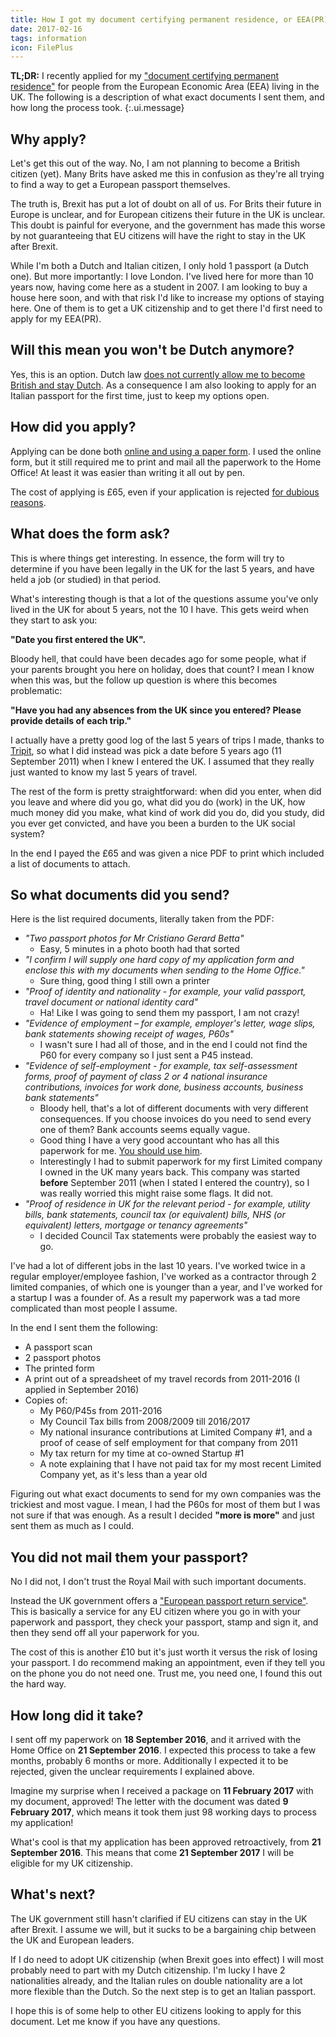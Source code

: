 ```yaml
---
title: How I got my document certifying permanent residence, or EEA(PR)
date: 2017-02-16
tags: information
icon: FilePlus
---
```


__TL;DR:__ I recently applied for my ["document certifying permanent residence"](https://www.gov.uk/government/publications/apply-for-a-document-certifying-permanent-residence-or-permanent-residence-card-form-eea-pr) for people from the European Economic Area (EEA) living in the UK. The following is a description of what exact documents I sent them, and how long the process took.
{:.ui.message}

## Why apply?

Let's get this out of the way. No, I am not planning to become a British citizen (yet). Many Brits have asked me this in confusion as they're all trying to find a way to get a European passport themselves.

The truth is, Brexit has put a lot of doubt on all of us. For Brits their future in Europe is unclear, and for European citizens their future in the UK is unclear. This doubt is painful for everyone, and the government has made this worse by not guaranteeing that EU citizens will have the right to stay in the UK after Brexit.

While I'm both a Dutch and Italian citizen, I only hold 1 passport (a Dutch one). But more importantly: I love London. I've lived here for more than 10 years now, having come here as a student in 2007. I am looking to buy a house here soon, and with that risk I'd like to increase my options of staying here. One of them is to get a UK citizenship and to get there I'd first need to apply for my EEA(PR).

## Will this mean you won't be Dutch anymore?

Yes, this is an option. Dutch law [does not currently allow me to become British and stay Dutch](https://www.rijksoverheid.nl/onderwerpen/nederlandse-nationaliteit/inhoud/nederlandse-nationaliteit-verliezen). As a consequence I am also looking to apply for an Italian passport for the first time, just to keep my options open.

## How did you apply?

Applying can be done both [online and using a paper form](https://visas-immigration.service.gov.uk/product/eea-pr). I used the online form, but it still required me to print and mail all the paperwork to the Home Office! At least it was easier than writing it all out by pen.

The cost of applying is £65, even if your application is rejected [for dubious reasons](https://www.theguardian.com/politics/2016/dec/28/dutch-woman-with-two-british-children-told-to-leave-uk-after-24-years).

## What does the form ask?

This is where things get interesting. In essence, the form will try to determine if you have been legally in the UK for the last 5 years, and have held a job (or studied) in that period.

What's interesting though is that a lot of the questions assume you've only lived in the UK for about 5 years, not the 10 I have. This gets weird when they start to ask you:

__"Date you first entered the UK".__

Bloody hell, that could have been decades ago for some people, what if your parents brought you here on holiday, does that count? I mean I know when this was, but the follow up question is where this becomes problematic:

__"Have you had any absences from the UK since you entered? Please provide details of each trip."__

I actually have a pretty good log of the last 5 years of trips I made, thanks to [Tripit](http://tripit.com/), so what I did instead was pick a date before 5 years ago (11 September 2011) when I knew I entered the UK. I assumed that they really just wanted to know my last 5 years of travel.

The rest of the form is pretty straightforward: when did you enter, when did you leave and where did you go, what did you do (work) in the UK, how much money did you make, what kind of work did you do, did you study, did you ever get convicted, and have you been a burden to the UK social system?

In the end I payed the £65 and was given a nice PDF to print which included a list of documents to attach.

## So what documents did you send?

Here is the list required documents, literally taken from the PDF:

* _"Two passport photos for Mr Cristiano Gerard Betta"_
  * Easy, 5 minutes in a photo booth had that sorted
* _"I confirm I will supply one hard copy of my application form and enclose this with my documents when sending to the Home Office."_
  * Sure thing, good thing I still own a printer
* _"Proof of identity and nationality - for example, your valid passport, travel document or national identity card"_
  * Ha! Like I was going to send them my passport, I am not crazy!
* _"Evidence of employment – for example, employer's letter, wage slips, bank statements showing receipt of wages, P60s"_
  * I wasn't sure I had all of those, and in the end I could not find the P60 for every company so I just sent a P45 instead.
* _"Evidence of self-employment - for example, tax self-assessment forms, proof of payment of class 2 or 4 national insurance contributions, invoices for work done, business accounts, business bank statements"_
  * Bloody hell, that's a lot of different documents with very different consequences. If you choose invoices do you need to send every one of them? Bank accounts seems equally vague.
  * Good thing I have a very good accountant who has all this paperwork for me. [You should use him](https://www.proactive.uk.net/).
  * Interestingly I had to submit paperwork for my first Limited company I owned in the UK many years back. This company was started __before__ September 2011 (when I stated I entered the country), so I was really worried this might raise some flags. It did not.
* _"Proof of residence in UK for the relevant period - for example, utility bills, bank statements, council tax (or equivalent) bills, NHS (or equivalent) letters, mortgage or tenancy agreements"_
  * I decided Council Tax statements were probably the easiest way to go.

I've had a lot of different jobs in the last 10 years. I've worked twice in a regular employer/employee fashion, I've worked as a contractor through 2 limited companies, of which one is younger than a year, and I've worked for a startup I was a founder of. As a result my paperwork was a tad more complicated than most people I assume.

In the end I sent them the following:

* A passport scan
* 2 passport photos
* The printed form
* A print out of a spreadsheet of my travel records from 2011-2016 (I applied in September 2016)
* Copies of:
  * My P60/P45s from 2011-2016
  * My Council Tax bills from 2008/2009 till 2016/2017
  * My national insurance contributions at Limited Company #1, and a proof of cease of self employment for that company from 2011
  * My tax return for my time at co-owned Startup #1
  * A note explaining that I have not paid tax for my most recent Limited Company yet, as it's less than a year old

Figuring out what exact documents to send for my own companies was the trickiest and most vague. I mean, I had the P60s for most of them but I was not sure if that was enough. As a result I decided __"more is more"__ and just sent them as much as I could.

## You did not mail them your passport?

No I did not, I don't trust the Royal Mail with such important documents.

Instead the UK government offers a ["European passport return service"](https://www.gov.uk/government/publications/european-passport-return-service-greater-london). This is basically a service for any EU citizen where you go in with your paperwork and passport, they check your passport, stamp and sign it, and then they send off all your paperwork for you.

The cost of this is another £10 but it's just worth it versus the risk of losing your passport. I do recommend making an appointment, even if they tell you on the phone you do not need one. Trust me, you need one, I found this out the hard way.

## How long did it take?

I sent off my paperwork on __18 September 2016__, and it arrived with the Home Office on __21 September 2016__. I expected this process to take a few months, probably 6 months or more. Additionally I expected it to be rejected, given the unclear requirements I explained above.

Imagine my surprise when I received a package on __11 February 2017__ with my document, approved! The letter with the document was dated __9 February 2017__, which means it took them just 98 working days to process my application!

What's cool is that my application has been approved retroactively, from __21 September 2016__. This means that come __21 September 2017__ I will be eligible for my UK citizenship.

## What's next?

The UK government still hasn't clarified if EU citizens can stay in the UK after Brexit. I assume we will, but it sucks to be a bargaining chip between the UK and European leaders.

If I do need to adopt UK citizenship (when Brexit goes into effect) I will most probably need to part with my Dutch citizenship. I'm lucky I have 2 nationalities already, and the Italian rules on double nationality are a lot more flexible than the Dutch. So the next step is to get an Italian passport.

I hope this is of some help to other EU citizens looking to apply for this document. Let me know if you have any questions.
